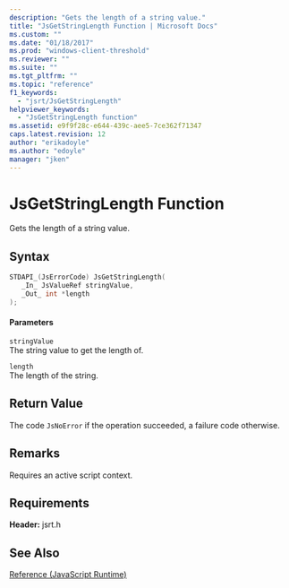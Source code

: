 ```yaml
---
description: "Gets the length of a string value."
title: "JsGetStringLength Function | Microsoft Docs"
ms.custom: ""
ms.date: "01/18/2017"
ms.prod: "windows-client-threshold"
ms.reviewer: ""
ms.suite: ""
ms.tgt_pltfrm: ""
ms.topic: "reference"
f1_keywords: 
  - "jsrt/JsGetStringLength"
helpviewer_keywords: 
  - "JsGetStringLength function"
ms.assetid: e9f9f28c-e644-439c-aee5-7ce362f71347
caps.latest.revision: 12
author: "erikadoyle"
ms.author: "edoyle"
manager: "jken"
---
```

# JsGetStringLength Function
Gets the length of a string value.  
  
## Syntax  
  
```cpp  
STDAPI_(JsErrorCode) JsGetStringLength(  
   _In_ JsValueRef stringValue,  
   _Out_ int *length  
);  
```  
  
#### Parameters  
 `stringValue`  
 The string value to get the length of.  
  
 `length`  
 The length of the string.  
  
## Return Value  
 The code `JsNoError` if the operation succeeded, a failure code otherwise.  
  
## Remarks  
 Requires an active script context.  
  
## Requirements  
 **Header:** jsrt.h  
  
## See Also  
 [Reference (JavaScript Runtime)](../chakra-hosting/reference-javascript-runtime.md)